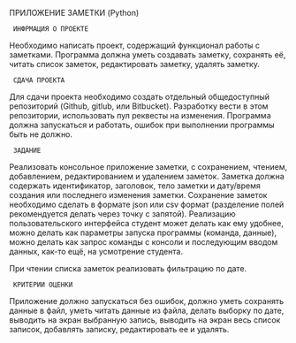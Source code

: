 ПРИЛОЖЕНИЕ ЗАМЕТКИ (Python)

     ИНФРМАЦИЯ О ПРОЕКТЕ
Необходимо написать проект, содержащий функционал работы с заметками.
Программа должна уметь создавать заметку, сохранять её, читать список заметок, 
редактировать заметку, удалять заметку.

     СДАЧА ПРОЕКТА
Для сдачи проекта необходимо создать отдельный общедоступный репозиторий (Github, gitlub, или Bitbucket). 
Разработку вести в этом репозитории, использовать пул реквесты на изменения. 
Программа должна запускаться и работать, ошибок при выполнении программы быть не должно.

     ЗАДАНИЕ
Реализовать консольное приложение заметки, с сохранением, чтением, добавлением, 
редактированием и удалением заметок. Заметка должна содержать идентификатор, заголовок,
тело заметки и дату/время создания или последнего изменения заметки. Сохранение заметок
необходимо сделать в формате json или csv формат (разделение полей рекомендуется делать через точку с запятой).
Реализацию пользовательского интерфейса студент может делать как ему удобнее, можно делать
как параметры запуска программы (команда, данные), можно делать как запрос команды с консоли
и последующим вводом данных, как-то ещё, на усмотрение студента.

При чтении списка заметок реализовать фильтрацию по дате.

     КРИТЕРИИ ОЦЕНКИ
Приложение должно запускаться без ошибок, должно уметь сохранять данные в файл, 
уметь читать данные из файла, делать выборку по дате, выводить на экран выбранную запись,
выводить на экран весь список записок, добавлять записку, редактировать ее и удалять.